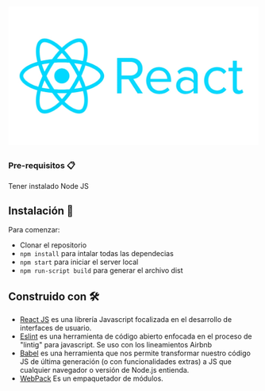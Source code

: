 # ![PlayStation Website](react-logo.png)
### Pre-requisitos 📋

Tener instalado Node JS



## Instalación 🔧


Para comenzar:



- Clonar el repositorio
- `npm install` para intalar todas las dependecias
- `npm start` para iniciar el server local
- `npm run-script build` para generar el archivo dist 


## Construido con 🛠️


* [React JS](https://es.reactjs.org/)  es una librería Javascript focalizada en el desarrollo de interfaces de usuario.
* [Eslint](https://eslint.org/)  es una herramienta de código abierto enfocada en el proceso de "lintig" para javascript. Se uso con los lineamientos Airbnb
* [Babel](https://babeljs.io/)  es una herramienta que nos permite transformar nuestro código JS de última generación (o con funcionalidades extras) a JS que cualquier navegador o versión de Node.js entienda.
* [WebPack](https://rometools.github.io/rome/)  Es un empaquetador de módulos.

